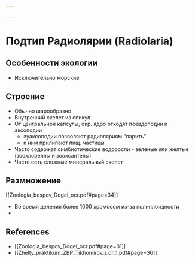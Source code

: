 ```yaml
---

---
```

# Подтип Радиолярии (Radiolaria)

## Особенности экологии
- Исключительно морские

## Строение
- Обычно шарообразно
- Внутренний скелет из спикул
- От центральной капсулы, окр. ядро отходят псевдоподии и аксоподии
	- эуаксоподии позволяют радиоляриям "парить"
	- к ним прилипают пищ. частицы
- Часто содержат симбиотические водоросли - зеленые или желтые (зоохлореллы и зооксантелы)
- Часто есть сложные минеральный скелет

## Размножение 
[[Zoologia_bespov_Dogel_ocr.pdf#page=34]]
- Во время деления более 1000 хромосом из-за полиплоидности
- 

## References
- [[Zoologia_bespov_Dogel_ocr.pdf#page=31]]
- [[Zhelty_praktikum_ZBP_Tikhomirov_i_dr_1.pdf#page=36]]